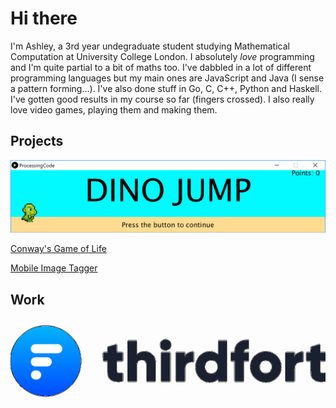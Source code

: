 # Hi there

I'm Ashley, a 3rd year undegraduate student studying Mathematical Computation at University College London. I absolutely *love* programming and I'm quite partial to a bit of maths too. I've dabbled in a lot of different programming languages but my main ones are JavaScript and Java (I sense a pattern forming...). I've also done stuff in Go, C, C++, Python and Haskell. I've gotten good results in my course so far (fingers crossed). I also really love video games, playing them and making them.

## Projects

[![Dino Jump](/assets/dinojump1.png)](/projects/dinojump.html)

[Conway's Game of Life](/projects/gameoflife.md)

[Mobile Image Tagger](/projects/mobileimagetagger.md)

## Work

[![Thirdfort logo](/assets/thirdfortlogo.png)](/work/thirdfort.html)
